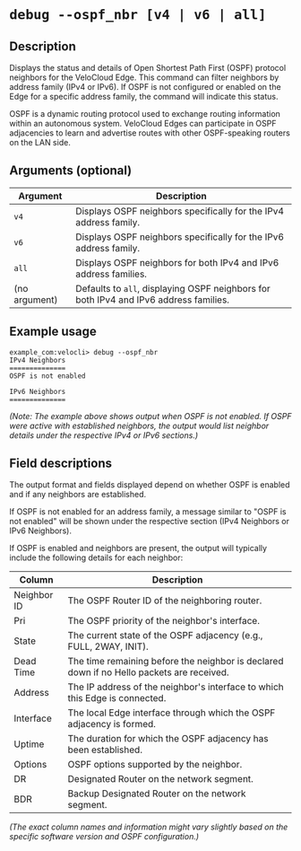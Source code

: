 # `debug --ospf_nbr [v4 | v6 | all]`

## Description
Displays the status and details of Open Shortest Path First (OSPF) protocol neighbors for the VeloCloud Edge. This command can filter neighbors by address family (IPv4 or IPv6). If OSPF is not configured or enabled on the Edge for a specific address family, the command will indicate this status.

OSPF is a dynamic routing protocol used to exchange routing information within an autonomous system. VeloCloud Edges can participate in OSPF adjacencies to learn and advertise routes with other OSPF-speaking routers on the LAN side.

## Arguments (optional)
| Argument      | Description                                                                                                |
|---------------|------------------------------------------------------------------------------------------------------------|
| `v4`          | Displays OSPF neighbors specifically for the IPv4 address family.                                            |
| `v6`          | Displays OSPF neighbors specifically for the IPv6 address family.                                            |
| `all`         | Displays OSPF neighbors for both IPv4 and IPv6 address families.                                             |
| (no argument) | Defaults to `all`, displaying OSPF neighbors for both IPv4 and IPv6 address families.                        |

## Example usage
```
example_com:velocli> debug --ospf_nbr
IPv4 Neighbors
==============
OSPF is not enabled

IPv6 Neighbors
==============
```
*(Note: The example above shows output when OSPF is not enabled. If OSPF were active with established neighbors, the output would list neighbor details under the respective IPv4 or IPv6 sections.)*

## Field descriptions
The output format and fields displayed depend on whether OSPF is enabled and if any neighbors are established.

If OSPF is not enabled for an address family, a message similar to "OSPF is not enabled" will be shown under the respective section (IPv4 Neighbors or IPv6 Neighbors).

If OSPF is enabled and neighbors are present, the output will typically include the following details for each neighbor:

| Column        | Description                                                                    |
|---------------|--------------------------------------------------------------------------------|
| Neighbor ID   | The OSPF Router ID of the neighboring router.                                  |
| Pri           | The OSPF priority of the neighbor's interface.                                 |
| State         | The current state of the OSPF adjacency (e.g., FULL, 2WAY, INIT).              |
| Dead Time     | The time remaining before the neighbor is declared down if no Hello packets are received. |
| Address       | The IP address of the neighbor's interface to which this Edge is connected.    |
| Interface     | The local Edge interface through which the OSPF adjacency is formed.           |
| Uptime        | The duration for which the OSPF adjacency has been established.                |
| Options       | OSPF options supported by the neighbor.                                        |
| DR            | Designated Router on the network segment.                                      |
| BDR           | Backup Designated Router on the network segment.                               |

*(The exact column names and information might vary slightly based on the specific software version and OSPF configuration.)*